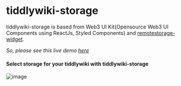 # tiddlywiki-storage
tiddlywiki-storage is based from Web3 UI Kit(Opensource Web3 UI Components using ReactJs, Styled Components) and [remotestorage-widget](https://github.com/remotestorage/remotestorage-widget). 

*So, please see this live demo [here](https://web3uikit.vercel.app/)*

#### Select storage for your tiddlywiki with tiddlywiki-storage
![image](https://user-images.githubusercontent.com/123137817/213944430-5378d221-31e3-466c-938f-b895990b6c13.png)